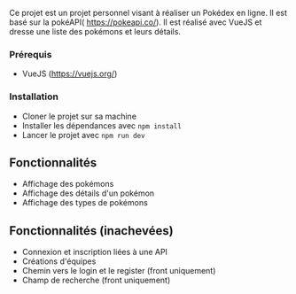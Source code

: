 Ce projet est un projet personnel visant à réaliser un Pokédex en ligne. Il est basé sur la pokéAPI( https://pokeapi.co/).
Il est réalisé avec VueJS et dresse une liste des pokémons et leurs détails.


### Prérequis

-   VueJS (https://vuejs.org/)

### Installation

-   Cloner le projet sur sa machine
-   Installer les dépendances avec `npm install` 
-   Lancer le projet avec `npm run dev`

## Fonctionnalités

-   Affichage des pokémons
-   Affichage des détails d'un pokémon 
-   Affichage des types de pokémons


## Fonctionnalités (inachevées)

-   Connexion et inscription liées à une API
-   Créations d'équipes 
-   Chemin vers le login et le register (front uniquement)
-   Champ de recherche (front uniquement)
